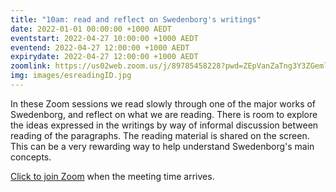 ```yaml
---
title: "10am: read and reflect on Swedenborg's writings"
date: 2022-01-01 00:00:00 +1000 AEDT
eventstart: 2022-04-27 10:00:00 +1000 AEDT
eventend: 2022-04-27 12:00:00 +1000 AEDT
expirydate: 2022-04-27 12:00:00 +1000 AEDT
zoomlink: https://us02web.zoom.us/j/89785458228?pwd=ZEpVanZaTng3Y3ZGeml0R2RjcTY1QT09
img: images/esreadingID.jpg
---
```


In these Zoom sessions we read slowly through one of the major works of Swedenborg, and reflect on what we are reading. There is room to explore the ideas expressed in the writings by way of informal discussion between reading of the paragraphs. The reading material is shared on the screen. This can be a very rewarding way to help understand Swedenborg's main concepts.

[Click to join Zoom](https://us02web.zoom.us/j/89785458228?pwd=ZEpVanZaTng3Y3ZGeml0R2RjcTY1QT09) when the meeting time arrives.


